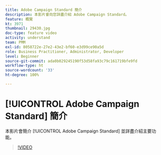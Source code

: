 ```yaml
---
title: Adobe Campaign Standard 簡介
description: 本影片會向您詳盡介紹 Adobe Campaign Standard。
feature: 概覽
kt: 3971
thumbnail: 29430.jpg
doc-type: feature video
activity: understand
team: PMM
exl-id: 8058722e-27e2-43e2-bf60-e3d99ce90a5d
role: Business Practitioner, Administrator, Developer
level: Beginner
source-git-commit: ada0b029245190f53d58fa93c79c161719bfe9fd
workflow-type: ht
source-wordcount: '33'
ht-degree: 100%

---
```


# [!UICONTROL Adobe Campaign Standard] 簡介

本影片會簡介 [!UICONTROL Adobe Campaign Standard] 並詳盡介紹主要功能。

>[!VIDEO](https://video.tv.adobe.com/v/29430?quality=12)
